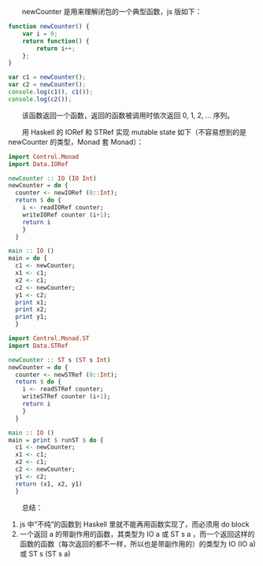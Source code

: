 　　newCounter 是用来理解闭包的一个典型函数，js 版如下：

```js
function newCounter() {
    var i = 0;
    return function() {
        return i++;
    };
}

var c1 = newCounter();
var c2 = newCounter();
console.log(c1(), c1());
console.log(c2());
```

　　该函数返回一个函数，返回的函数被调用时依次返回 0, 1, 2, ... 序列。

　　用 Haskell 的 IORef 和 STRef 实现 mutable state 如下（不容易想到的是 newCounter 的类型，Monad 套 Monad）：

```haskell
import Control.Monad
import Data.IORef

newCounter :: IO (IO Int)
newCounter = do {
  counter <- newIORef (0::Int);
  return $ do {
    i <- readIORef counter;
    writeIORef counter (i+1);
    return i
    }
  }

main :: IO ()
main = do {
  c1 <- newCounter;
  x1 <- c1;
  x2 <- c1;
  c2 <- newCounter;
  y1 <- c2;
  print x1;
  print x2;
  print y1;
  }
```
 
```haskell
import Control.Monad.ST
import Data.STRef

newCounter :: ST s (ST s Int)
newCounter = do {
  counter <- newSTRef (0::Int);
  return $ do {
    i <- readSTRef counter;
    writeSTRef counter (i+1);
    return i
    }
  }

main :: IO ()
main = print $ runST $ do {
  c1 <- newCounter;
  x1 <- c1;
  x2 <- c1;
  c2 <- newCounter;
  y1 <- c2;
  return (x1, x2, y1)
  }
```

　　总结：

1. js 中“不纯”的函数到 Haskell 里就不能再用函数实现了，而必须用 do block
2. 一个返回 a 的带副作用的函数，其类型为 IO a 或 ST s a ，而一个返回这样的函数的函数（每次返回的都不一样，所以也是带副作用的）的类型为 IO (IO a) 或 ST s (ST s a)
